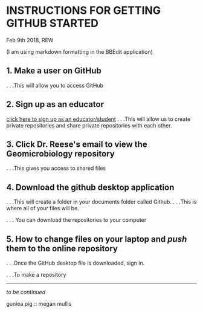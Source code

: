 # INSTRUCTIONS FOR GETTING __GITHUB__ STARTED
 Feb 9th 2018, REW

(I am using markdown formatting in the BBEdit application)

## 1. Make a user on GitHub
. . .This will allow you to access GitHub


## 2. Sign up as an educator
[click here to sign up as an educator/student](https://education.github.com)
. . .This will allow us to create private repositories and share private repositories with each other.

## 3. Click Dr. Reese's email to view the Geomicrobiology repository
. . .This gives you access to shared files
	
	
## 4. Download the github desktop application
. . .This will create a folder in your documents folder called Github.
. . .This is where all of your files will be.

. . . You can download the repositories to your computer 
## 5. How to change files on your laptop and _push_ them to the online repository
. . .Once the GitHub desktop file is downloaded, sign in.

. . .To make a repository

____
*to be continued*



guniea pig :: megan mullis